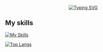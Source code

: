 <p align="center">
  <a href="https://git.io/typing-svg"><img src="https://readme-typing-svg.demolab.com?font=Fira+Code&weight=500&size=28&duration=2500&pause=1000&color=1C84CF&center=true&vCenter=true&random=false&width=436&height=500&lines=Hello!+I'm+cordelia!" alt="Typing SVG" /></a>
</p>

## My skills

[![My Skills](https://skillicons.dev/icons?i=html,css,js,ts)](https://skillicons.dev)

[![Top Langs](https://github-readme-stats.vercel.app/api/top-langs/?username=cordelia-sixth)](https://github.com/cordelia-sixth/github-readme-stats)

<!--
**cordelia-sixth/cordelia-sixth** is a ✨ _special_ ✨ repository because its `README.md` (this file) appears on your GitHub profile.

Here are some ideas to get you started:

- 🔭 I’m currently working on ...
- 🌱 I’m currently learning ...
- 👯 I’m looking to collaborate on ...
- 🤔 I’m looking for help with ...
- 💬 Ask me about ...
- 📫 How to reach me: ...
- 😄 Pronouns: ...
- ⚡ Fun fact: ...
-->
